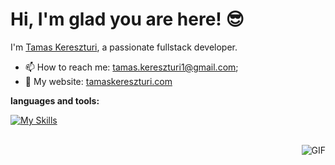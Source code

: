 # Hi, I'm glad you are here! 😎

I'm [Tamas Kereszturi](https://https://www.linkedin.com/in/tamaskereszturi/), a passionate fullstack developer.
  
- 📫 How to reach me: [tamas.kereszturi1@gmail.com](mailto:tamas.kereszturi1@gmail.com);
- 🔗 My website: [tamaskereszturi.com](https://www.tamaskereszturi.com)

**languages and tools:**  

[![My Skills](https://skillicons.dev/icons?i=js,html,css,react,bootstrap,sqlite,py,django,flask,git,github,c,arduino,vscode&perline=7)](https://skillicons.dev)

<br>
<div style="text-align: center;">
  <img align="right" alt="GIF" src="https://github.com/abhisheknaiidu/abhisheknaiidu/blob/master/code.gif?raw=true" width="auto" height="auto" style="display: flex; justify-content: center; "/> 
</div>
<br>

